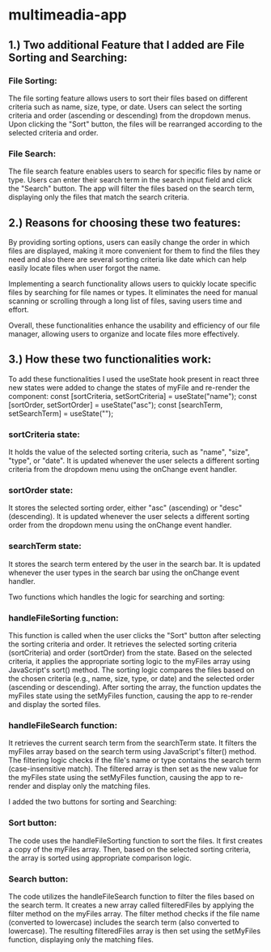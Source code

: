 # multimeadia-app

## 1.) Two additional Feature that I added are File Sorting and Searching:

### File Sorting: 
The file sorting feature allows users to sort their files based on different criteria such as name, size, type, or date. Users can select the sorting criteria and order (ascending or descending) from the dropdown menus. Upon clicking the "Sort" button, the files will be rearranged according to the selected criteria and order.

### File Search: 
The file search feature enables users to search for specific files by name or type. Users can enter their search term in the search input field and click the "Search" button. The app will filter the files based on the search term, displaying only the files that match the search criteria.


## 2.) Reasons for choosing these two features:

By providing sorting options, users can easily change the order in which files are displayed, making it more convenient for them to find the files they need and also there are several
sorting criteria like date which can help easily locate files when user forgot the name.

Implementing a search functionality allows users to quickly locate specific files by searching for file names or types. It eliminates the need for manual scanning or scrolling through a long list of files, saving users time and effort.

Overall, these functionalities enhance the usability and efficiency of our file manager, allowing users to organize and locate files more effectively.

## 3.) How these two functionalities work:

To add these functionalities I used the useState hook present in react
three new states were added to change the states of myFile and re-render the component:
const [sortCriteria, setSortCriteria] = useState("name");
const [sortOrder, setSortOrder] = useState("asc");
const [searchTerm, setSearchTerm] = useState("");

### sortCriteria state:
It holds the value of the selected sorting criteria, such as "name", "size", "type", or "date".
It is updated whenever the user selects a different sorting criteria from the dropdown menu using the onChange event handler.

### sortOrder state:
It stores the selected sorting order, either "asc" (ascending) or "desc" (descending).
It is updated whenever the user selects a different sorting order from the dropdown menu using the onChange event handler.

### searchTerm state:
It stores the search term entered by the user in the search bar.
It is updated whenever the user types in the search bar using the onChange event handler.

Two functions which handles the logic for searching and sorting:

### handleFileSorting function:
This function is called when the user clicks the "Sort" button after selecting the sorting criteria and order.
It retrieves the selected sorting criteria (sortCriteria) and order (sortOrder) from the state.
Based on the selected criteria, it applies the appropriate sorting logic to the myFiles array using JavaScript's sort() method.
The sorting logic compares the files based on the chosen criteria (e.g., name, size, type, or date) and the selected order (ascending or descending).
After sorting the array, the function updates the myFiles state using the setMyFiles function, causing the app to re-render and display the sorted files.

### handleFileSearch function:
It retrieves the current search term from the searchTerm state.
It filters the myFiles array based on the search term using JavaScript's filter() method.
The filtering logic checks if the file's name or type contains the search term (case-insensitive match).
The filtered array is then set as the new value for the myFiles state using the setMyFiles function, causing the app to re-render and display only the matching files.

I added the two buttons for sorting and Searching:

### Sort button: 
The code uses the handleFileSorting function to sort the files. It first creates a copy of the myFiles array. Then, based on the selected sorting criteria, the array is sorted using appropriate comparison logic.

### Search button: 
The code utilizes the handleFileSearch function to filter the files based on the search term. It creates a new array called filteredFiles by applying the filter method on the myFiles array. The filter method checks if the file name (converted to lowercase) includes the search term (also converted to lowercase). The resulting filteredFiles array is then set using the setMyFiles function, displaying only the matching files.
